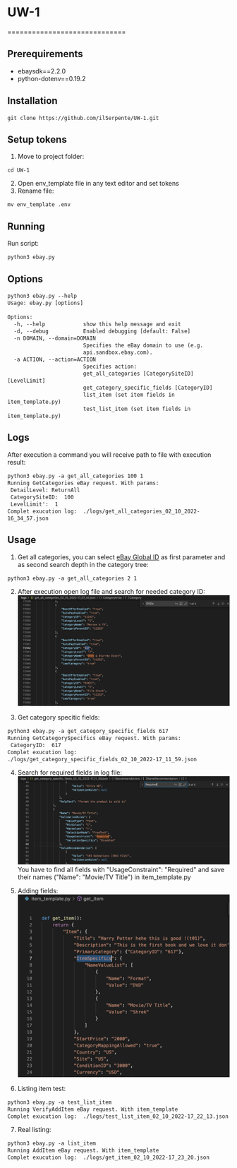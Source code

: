 # UW-1
=============================
## Prerequirements
* ebaysdk==2.2.0
* python-dotenv==0.19.2
## Installation
```
git clone https://github.com/ilSerpente/UW-1.git
```
## Setup tokens
1) Move to project folder:
```
cd UW-1
```
2) Open env_template file in any text editor and set tokens
3) Rename file: 
```
mv env_template .env
```
## Running
Run script:
```
python3 ebay.py
```
## Options
```
python3 ebay.py --help
Usage: ebay.py [options]

Options:
  -h, --help            show this help message and exit
  -d, --debug           Enabled debugging [default: False]
  -n DOMAIN, --domain=DOMAIN
                        Specifies the eBay domain to use (e.g.
                        api.sandbox.ebay.com).
  -a ACTION, --action=ACTION
                        Specifies action:
                        get_all_categories [CategorySiteID][LevelLimit]
                        get_category_specific_fields [CategoryID]
                        list_item (set item fields in item_template.py)
                        test_list_item (set item fields in item_template.py)
```

## Logs
After execution a command you will receive path to file with execution result:
```
python3 ebay.py -a get_all_categories 100 1
Running GetCategories eBay request. With params:
 DetailLevel: ReturnAll
 CategorySiteID:  100
 LevelLimit':  1
Complet exucution log:  ./logs/get_all_categories_02_10_2022-16_34_57.json
```
## Usage
1) Get all categories, you can select [eBay Global ID](https://developer.ebay.com/DevZone/merchandising/docs/Concepts/SiteIDToGlobalID.html) as first parameter and as second search depth in the category tree:
```
python3 ebay.py -a get_all_categories 2 1
```
2) After execution open log file and search for needed category ID:
![alt text](example_img/example.png?raw=true)

3) Get category specitic fields:
```
python3 ebay.py -a get_category_specific_fields 617
Running GetCategorySpecifics eBay request. With params:
 CategoryID:  617
Complet exucution log:  ./logs/get_category_specific_fields_02_10_2022-17_11_59.json
```
4) Search for required fields in log file:
![alt text](example_img/example2.png?raw=true)
You have to find all fields with "UsageConstraint": "Required" and save their names ("Name": "Movie/TV Title") in item_template.py

5) Adding fields:
![alt text](example_img/example3.png?raw=true)

6) Listing item test:
```
python3 ebay.py -a test_list_item
Running VerifyAddItem eBay request. With item_template
Complet exucution log:  ./logs/test_list_item_02_10_2022-17_22_13.json
```
7) Real listing:
```
python3 ebay.py -a list_item 
Running AddItem eBay request. With item_template
Complet exucution log:  ./logs/get_item_02_10_2022-17_23_20.json
```